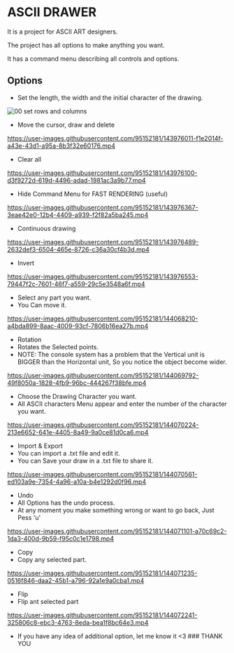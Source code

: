 
# ASCII DRAWER

It is a project for ASCII ART designers.

The project has all options to make anything you want.

It has a command menu describing all controls and options.

## Options

* Set the length, the width and the initial character of the drawing.

![00 set rows and columns](https://user-images.githubusercontent.com/95152181/143973245-08db58b2-aeac-4199-8ac8-18b20164a566.gif)

* Move the cursor, draw and delete

https://user-images.githubusercontent.com/95152181/143976011-f1e2014f-a43e-43d1-a95a-8b3f32e60176.mp4

* Clear all

https://user-images.githubusercontent.com/95152181/143976100-d3f9272d-619d-4496-adad-1981ac3a9b77.mp4

* Hide Command Menu for FAST RENDERING (useful)

https://user-images.githubusercontent.com/95152181/143976367-3eae42e0-12b4-4409-a939-f2f82a5ba245.mp4

* Continuous drawing

https://user-images.githubusercontent.com/95152181/143976489-2632def3-6504-465e-8726-c36a30cf4b3d.mp4

* Invert

https://user-images.githubusercontent.com/95152181/143976553-79447f2c-7601-46f7-a559-29c5e3548a6f.mp4

* Select any part you want.
* You Can move it.

https://user-images.githubusercontent.com/95152181/144068210-a4bda899-8aac-4009-93cf-7806b16ea27b.mp4

* Rotation
* Rotates the Selected points.
* NOTE: The console system has a problem that the Vertical unit is BIGGER than the Horizontal unit, So you notice the object become wider.

https://user-images.githubusercontent.com/95152181/144069792-49f8050a-1828-4fb9-96bc-444267f38bfe.mp4

* Choose the Drawing Character you want.
* All ASCII characters Menu appear and enter the number of the character you want.

https://user-images.githubusercontent.com/95152181/144070224-213e6652-641e-4405-8a49-9a0ce81d0ca6.mp4

* Import & Export
* You can import a .txt file and edit it.
* You can Save your draw in a .txt file to share it.

https://user-images.githubusercontent.com/95152181/144070561-ed103a9e-7354-4a96-a10a-b4e1292d0f96.mp4

* Undo
* All Options has the undo process.
* At any moment you make something wrong or want to go back, Just Pess 'u'

https://user-images.githubusercontent.com/95152181/144071101-a70c69c2-1da3-400d-9b59-f95c0c1e1798.mp4

* Copy
* Copy any selected part.

https://user-images.githubusercontent.com/95152181/144071235-0516f846-daa2-45b1-a796-92a1e9a0cba1.mp4

* Flip
* Flip ant selected part

https://user-images.githubusercontent.com/95152181/144072241-325806c8-ebc3-4763-8eda-bea1f8bc64e3.mp4


* If you have any idea of additional option, let me know it <3
                            ### THANK YOU
